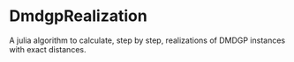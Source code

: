 # DmdgpRealization
A julia algorithm to calculate, step by step, realizations of DMDGP instances with exact distances.  
